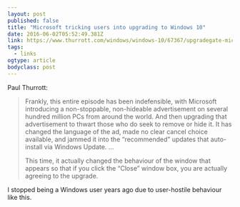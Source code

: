 ```yaml
---
layout: post 
published: false 
title: "Microsoft tricking users into upgrading to Windows 10" 
date: 2016-06-02T05:52:49.381Z 
link: https://www.thurrott.com/windows/windows-10/67367/upgradegate-microsofts-upgrade-deceptions-undermining-windows-10 
tags:
  - links
ogtype: article 
bodyclass: post 
---
```


Paul Thurrott:

> Frankly, this entire episode has been indefensible, with Microsoft introducing a non-stoppable, non-hideable advertisement on several hundred million PCs from around the world. And then upgrading that advertisement to thwart those who do seek to remove or hide it. It has changed the language of the ad, made no clear cancel choice available, and jammed it into the “recommended” updates that auto-install via Windows Update. …
> 
> This time, it actually changed the behaviour of the window that appears so that if you click the “Close” window box, you are actually agreeing to the upgrade.

I stopped being a Windows user years ago due to user-hostile behaviour like this.